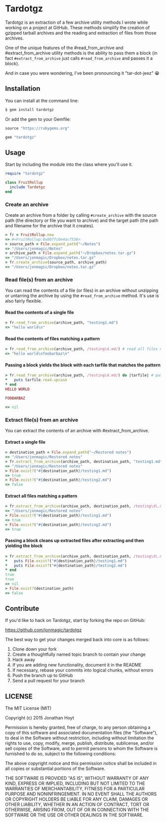 # Tardotgz

Tardotgz is an extraction of a few archive utility methods I wrote while working on a project at GitHub. These methods simplify the creation of gzipped tarball archives and the reading and extraction of files from those archives.

One of the unique features of the #read_from_archive and #extract_from_archive utility methods is the ability to pass them a block (in fact `#extract_from_archive` just calls `#read_from_archive` and passes it a block).

And in case you were wondering, I've been pronouncing it "tar-dot-jeez" :grin:

## Installation

You can install at the command line:

```bash
$ gem install tardotgz
```

Or add the gem to your Gemfile:

```ruby
source "https://rubygems.org"

gem "tardotgz"
```

## Usage

Start by including the module into the class where you'll use it.

```ruby
require "tardotgz"

class FruitRollup
  include Tardotgz
end
```

### Create an archive

Create an archive from a folder by calling `#create_archive` with the source path (the directory or file you want to archive) and the target path (the path and filename for the archive that it creates).

```ruby
> fr = FruitRollup.new
=> #<FruitRollup:0x007fc0e4acf538>
> source_path = File.expand_path("~/Notes")
=> "/Users/jonmagic/Notes"
> archive_path = File.expand_path("~/Dropbox/notes.tar.gz")
=> "/Users/jonmagic/Dropbox/notes.tar.gz"
> fr.create_archive(source_path, archive_path)
=> "/Users/jonmagic/Dropbox/notes.tar.gz"
```

### Read file(s) from an archive

You can read the contents of a file (or files) in an archive without unzipping or untarring the archive by using the `#read_from_archive` method. It's use is also fairly flexible.

#### Read the contents of a single file

```ruby
> fr.read_from_archive(archive_path, "testing1.md")
=> "hello world\n"
```

#### Read the contents of files matching a pattern

```ruby
> fr.read_from_archive(archive_path, /testing\d.md/) # read all files matching pattern
=> "hello world\nfoobarbaz\n"
```

#### Passing a block yields the block with each tarfile that matches the pattern

```ruby
> fr.read_from_archive(archive_path, /testing\d.md/) do |tarfile| # pass a block
*   puts tarfile.read.upcase
* end
HELLO WORLD

FOOBARBAZ

=> nil
```

### Extract file(s) from an archive

You can extract the contents of an archive with #extract_from_archive.

#### Extract a single file

```ruby
> destination_path = File.expand_path("~/Restored notes")
=> "/Users/jonmagic/Restored notes"
> fr.extract_from_archive(archive_path, destination_path, "testing1.md")
=> "/Users/jonmagic/Restored notes"
> File.exist?("#{destination_path}/testing1.md")
=> true
> File.exist?("#{destination_path}/testing2.md")
=> false
```

#### Extract all files matching a pattern

```ruby
> fr.extract_from_archive(archive_path, destination_path, /testing\d\.md/)
=> "/Users/jonmagic/Restored notes"
> File.exist?("#{destination_path}/testing1.md")
=> true
> File.exist?("#{destination_path}/testing2.md")
=> true
```

#### Passing a block cleans up extracted files after extracting and then yielding the block

```ruby
> fr.extract_from_archive(archive_path, destination_path, /testing\d\.md/) do
*   puts File.exist?("#{destination_path}/testing1.md")
*   puts File.exist?("#{destination_path}/testing2.md")
* end
true
true
=> nil
> File.exist?(destination_path)
=> false
```

## Contribute

If you'd like to hack on Tardotgz, start by forking the repo on GitHub:

https://github.com/jonmagic/tardotgz

The best way to get your changes merged back into core is as follows:

1. Clone down your fork
1. Create a thoughtfully named topic branch to contain your change
1. Hack away
1. If you are adding new functionality, document it in the README
1. If necessary, rebase your commits into logical chunks, without errors
1. Push the branch up to GitHub
1. Send a pull request for your branch

## LICENSE

The MIT License (MIT)

Copyright (c) 2015 Jonathan Hoyt

Permission is hereby granted, free of charge, to any person obtaining a copy
of this software and associated documentation files (the "Software"), to deal
in the Software without restriction, including without limitation the rights
to use, copy, modify, merge, publish, distribute, sublicense, and/or sell
copies of the Software, and to permit persons to whom the Software is
furnished to do so, subject to the following conditions:

The above copyright notice and this permission notice shall be included in all
copies or substantial portions of the Software.

THE SOFTWARE IS PROVIDED "AS IS", WITHOUT WARRANTY OF ANY KIND, EXPRESS OR
IMPLIED, INCLUDING BUT NOT LIMITED TO THE WARRANTIES OF MERCHANTABILITY,
FITNESS FOR A PARTICULAR PURPOSE AND NONINFRINGEMENT. IN NO EVENT SHALL THE
AUTHORS OR COPYRIGHT HOLDERS BE LIABLE FOR ANY CLAIM, DAMAGES OR OTHER
LIABILITY, WHETHER IN AN ACTION OF CONTRACT, TORT OR OTHERWISE, ARISING FROM,
OUT OF OR IN CONNECTION WITH THE SOFTWARE OR THE USE OR OTHER DEALINGS IN THE
SOFTWARE.
